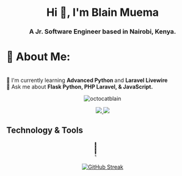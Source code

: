 <h1 align="center">Hi 👋, I'm Blain Muema</h1>
<h3 align="center">A Jr. Software Engineer based in Nairobi, Kenya.</h3>

# 💫 About Me:
<br>🌱 I'm currently learning <b> Advanced Python </b> and <b>Laravel Livewire</b> <br>💬 Ask me about <b>Flask Python, PHP Laravel, &amp; JavaScript.</b>

<p align="center"> 
      <img src="https://komarev.com/ghpvc/?username=octocatblain&label=Profile%20views&color=0e75b6&style=flat" alt="octocatblain" />
</p>

<p style="text-align: center;">
      <a href="https://github-readme-stats.vercel.app">
            <img src="https://github-readme-stats.vercel.app/api?username=octocatblain&show_icons=true&theme=algolia" />
      </a>
      <span></span>
      <a href="https://github.com/anuraghazra/convoychat"> <img src="https://github-readme-stats.vercel.app/api/top-langs/?username=octocatblain&layout=compact&langs_count=10&theme=algolia&show_icons=truel)](https://github.com/anuraghazra/github-readme-stats" /> </a>
</p>

<!--github stats-->

## Technology & Tools
<p style="display: flex; justify-content: center;"> 
  <a href="https://getbootstrap.com" target="_blank" rel="noreferrer"> <img src="https://raw.githubusercontent.com/devicons/devicon/master/icons/bootstrap/bootstrap-plain-wordmark.svg" alt="bootstrap" width="8%" height="40"/> </a> 
  <!-- Add similar code for other icons here -->
</p>

<div style="text-align: center;">

[![GitHub Streak](https://streak-stats.demolab.com?user=octocatblain&theme=dark&date_format=j%20M%5B%20Y%5D)](https://git.io/streak-stats)

</div>